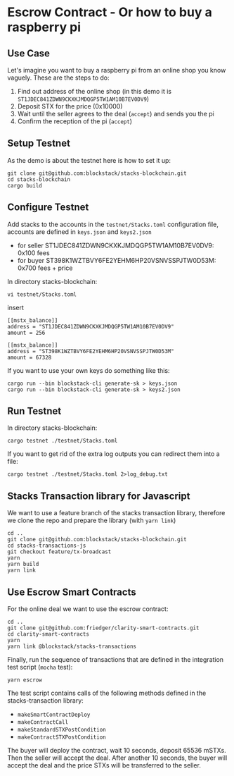 # Escrow Contract - Or how to buy a raspberry pi

## Use Case

Let's imagine you want to buy a raspberry pi from an online shop you know vaguely. These are the steps to do:

1. Find out address of the online shop (in this demo it is `ST1JDEC841ZDWN9CKXKJMDQGP5TW1AM10B7EV0DV9`)
1. Deposit STX for the price (0x10000)
1. Wait until the seller agrees to the deal (`accept`) and sends you the pi
1. Confirm the reception of the pi (`accept`)

## Setup Testnet

As the demo is about the testnet here is how to set it up:

```
git clone git@github.com:blockstack/stacks-blockchain.git
cd stacks-blockchain
cargo build
```

## Configure Testnet

Add stacks to the accounts in the `testnet/Stacks.toml` configuration file, accounts are defined in `keys.json` and `keys2.json`

- for seller ST1JDEC841ZDWN9CKXKJMDQGP5TW1AM10B7EV0DV9: 0x100 fees
- for buyer ST398K1WZTBVY6FE2YEHM6HP20VSNVSSPJTW0D53M: 0x700 fees + price

In directory stacks-blockchain:
```
vi testnet/Stacks.toml
```

insert

```
[[mstx_balance]]
address = "ST1JDEC841ZDWN9CKXKJMDQGP5TW1AM10B7EV0DV9" 
amount = 256

[[mstx_balance]]
address = "ST398K1WZTBVY6FE2YEHM6HP20VSNVSSPJTW0D53M" 
amount = 67328
```

If you want to use your own keys do something like this:

```
cargo run --bin blockstack-cli generate-sk > keys.json
cargo run --bin blockstack-cli generate-sk > keys2.json
```

## Run Testnet
In directory stacks-blockchain:
```
cargo testnet ./testnet/Stacks.toml
```

If you want to get rid of the extra log outputs you can redirect them into a file:
```
cargo testnet ./testnet/Stacks.toml 2>log_debug.txt
```

## Stacks Transaction library for Javascript

We want to use a feature branch of the stacks transaction library, therefore we clone the repo and prepare the library (with `yarn link`)

```
cd ..
git clone git@github.com:blockstack/stacks-blockchain.git
cd stacks-transactions-js
git checkout feature/tx-broadcast
yarn
yarn build
yarn link
```

## Use Escrow Smart Contracts

For the online deal we want to use the escrow contract:

```
cd ..
git clone git@github.com:friedger/clarity-smart-contracts.git
cd clarity-smart-contracts
yarn
yarn link @blockstack/stacks-transactions
```

Finally, run the sequence of transactions that are defined in the integration test script (`mocha` test):
```
yarn escrow
```

The test script contains calls of the following methods defined in the stacks-transaction library:

- `makeSmartContractDeploy`
- `makeContractCall`
- `makeStandardSTXPostCondition`
- `makeContractSTXPostCondition`

The buyer will deploy the contract, wait 10 seconds, deposit 65536 mSTXs. Then the seller will accept the deal. After another 10 seconds, the buyer will accept the deal and the price STXs will be transferred to the seller.
